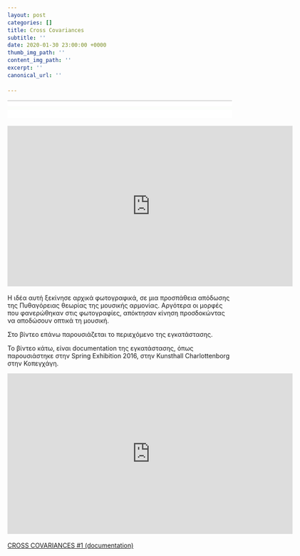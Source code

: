 ```yaml
---
layout: post
categories: []
title: Cross Covariances
subtitle: ''
date: 2020-01-30 23:00:00 +0000
thumb_img_path: ''
content_img_path: ''
excerpt: ''
canonical_url: ''

---
```

![](/images/bwok-2.jpg)

<iframe src="https://player.vimeo.com/video/180244597" width="640" height="360" frameborder="0" allow="autoplay; fullscreen" allowfullscreen></iframe>

Η ιδέα αυτή ξεκίνησε αρχικά φωτογραφικά, σε μια προσπάθεια απόδωσης της Πυθαγόρειας θεωρίας της μουσικής αρμονίας. Αργότερα οι μορφές που φανερώθηκαν στις φωτογραφίες, απόκτησαν κίνηση προσδοκώντας να αποδώσουν οπτικά τη μουσική.

Στο βίντεο επάνω παρουσιάζεται το περιεχόμενο της εγκατάστασης.

Το βίντεο κάτω, είναι documentation της εγκατάστασης, όπως παρουσιάστηκε στην Spring Exhibition 2016, στην Kunsthall Charlottenborg στην Κοπεγχάγη.

<iframe src="https://player.vimeo.com/video/158936852" width="640" height="360" frameborder="0" allow="autoplay; fullscreen" allowfullscreen></iframe>

<p><a href="[https://vimeo.com/158936852](https://vimeo.com/158936852 "https://vimeo.com/158936852")">CROSS COVARIANCES #1 (documentation)</a> 